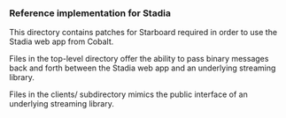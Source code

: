 ### Reference implementation for Stadia

This directory contains patches for Starboard required in order to use the Stadia web app from Cobalt.

Files in the top-level directory offer the ability to pass binary messages back and forth between the Stadia web app and an underlying streaming library.

Files in the clients/ subdirectory mimics the public interface of an underlying streaming library.
